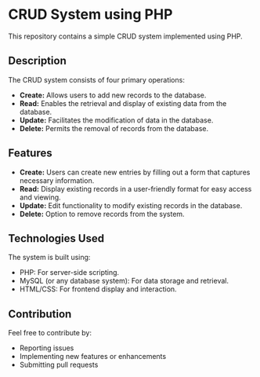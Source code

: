 # CRUD System using PHP

This repository contains a simple CRUD system implemented using PHP.

## Description

The CRUD system consists of four primary operations:

- **Create:** Allows users to add new records to the database.
- **Read:** Enables the retrieval and display of existing data from the database.
- **Update:** Facilitates the modification of data in the database.
- **Delete:** Permits the removal of records from the database.

## Features

- **Create:** Users can create new entries by filling out a form that captures necessary information.
- **Read:** Display existing records in a user-friendly format for easy access and viewing.
- **Update:** Edit functionality to modify existing records in the database.
- **Delete:** Option to remove records from the system.

## Technologies Used

The system is built using:
- PHP: For server-side scripting.
- MySQL (or any database system): For data storage and retrieval.
- HTML/CSS: For frontend display and interaction.

## Contribution

Feel free to contribute by:
- Reporting issues
- Implementing new features or enhancements
- Submitting pull requests
